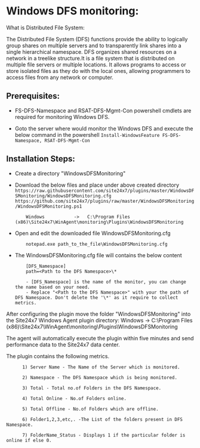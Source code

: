 # Windows DFS monitoring:

What is Distributed File System:

The Distributed File System (DFS) functions provide the ability to logically group shares on multiple servers and to transparently link shares into a single hierarchical namespace. DFS organizes shared resources on a network in a treelike structure.It is a file system that is distributed on multiple file servers or multiple locations. It allows programs to access or store isolated files as they do with the local ones, allowing programmers to access files from any network or computer. 

## Prerequisites: 
   
- FS-DFS-Namespace and RSAT-DFS-Mgmt-Con powershell cmdlets are required for monitoring Windows DFS. 

- Goto the server where would monitor the Windows DFS and execute the below command in the powershell
          ```
          Install-WindowsFeature FS-DFS-Namespace, RSAT-DFS-Mgmt-Con
          ```

## Installation Steps:

- Create a directory "WindowsDFSMonitoring"

- Download the below files and place under above created directory
          ```
          https://raw.githubusercontent.com/site24x7/plugins/master/WindowsDFSMonitoring/WindowsDFSMonitoring.cfg
          https://github.com/site24x7/plugins/raw/master/WindowsDFSMonitoring/WindowsDFSMonitoring.ps1
          ```
          
          Windows           ->   C:\Program Files (x86)\Site24x7\WinAgent\monitoring\Plugins\WindowsDFSMonitoring

- Open and edit the downloaded file WindowsDFSMonitoring.cfg

          notepad.exe path_to_the_file\WindowsDFSMonitoring.cfg

- The WindowsDFSMonitoring.cfg file will contains the below content

          [DFS_Namespace]
          path=<Path to the DFS Namespace>\*

          - [DFS_Namespace] is the name of the monitor, you can change the name based on your need.
          - Replace "<Path to the DFS Namespace>" with your the path of DFS Namespace. Don't delete the '\*' as it require to collect metrics. 

After configuring the plugin move the folder "WindowsDFSMonitoring" into the Site24x7 Windows Agent plugin directory:
    Windows          ->   C:\Program Files (x86)\Site24x7\WinAgent\monitoring\Plugins\WindowsDFSMonitoring

The agent will automatically execute the plugin within five minutes and send performance data to the Site24x7 data center.

The plugin contains the following metrics.


          1) Server Name - The Name of the Server which is monitored.

          2) Namespace - The DFS Namespace which is being monitored.

          3) Total - Total no.of Folders in the DFS Namespace.

          4) Total Online - No.of Folders online.

          5) Total Offline - No.of Folders which are offline.

          6) Folder1,2,3,etc,. -The List of the folders present in DFS Namespace.

          7) FolderName_Status - Displays 1 if the particular folder is online if else 0.
